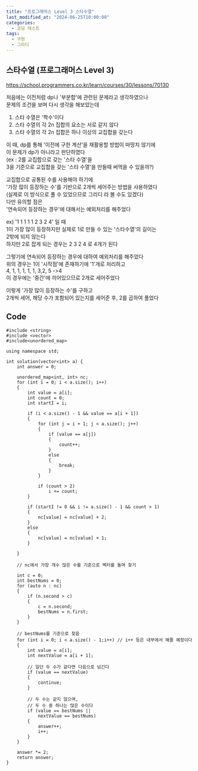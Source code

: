 ```yaml
---
title: "프로그래머스 Level 3 스타수열"
last_modified_at: "2024-06-25T10:00:00"
categories:
  - 코딩 테스트
tags:
  - 구현
  - 그리디
---
```


## 스타수열 (프로그래머스 Level 3)
 <https://school.programmers.co.kr/learn/courses/30/lessons/70130><br>

 처음에는 이전처럼 dp나 '부분합'에 관련된 문제라고 생각하였으나<br>
 문제의 조건을 보며 다시 생각을 해보았는데<br>
 1. 스타 수열은 '짝수'이다<br>
 2. 스타 수열의 각 2n 집합의 요소는 서로 같지 않다<br>
 3. 스타 수열의 각 2n 집합은 하나 이상의 교집합을 갖는다<br>
 
 이 때, dp를 통해 '이전에 구한 계산'을 재활용할 방법이 마땅치 않기에<br>
 이 문제가 dp가 아니라고 판단하였다<br>
 (ex : 2를 교집합으로 갖는 '스타 수열'을<br>
 3을 기준으로 교집합을 갖는 '스타 수열'을 만들때 써먹을 수 있을까?)<br>

 교집합으로 공통된 수를 사용해야 하기에<br>
 '가장 많이 등장하는 수'를 기반으로 2개씩 세어주는 방법을 사용하였다<br>
 (실제로 이 방식으로 풀 수 있었으므로 그리디 라 볼 수도 있겠다)<br>
 다만 유의할 점은<br>
 '연속되어 등장하는 경우'에 대해서는 예외처리를 해주었다<br>

 ex) '1 1 1 1 1 2 3 2 4' 일 때<br>
     1이 가장 많이 등장하지만 실제로 1로 만들 수 있는 '스타수열'의 길이는<br>
     2밖에 되지 않는다<br>
     하지만 2로 잡게 되는 경우는 2 3 2 4 로 4개가 된다<br>
     

 그렇기에 연속되어 등장하는 경우에 대하여 예외처리를 해주었다<br>
 위의 경우는 1이 '시작점'에 존재하기에 '1'개로 처리하고<br>
 4, 1, 1, 1, 1, 1, 3,2, 5 ->4<br>
 이 경우에는 '중간'에 끼어있으므로 2개로 세어주었다<br>

 이렇게 '가장 많이 등장하는 수'를 구하고<br>
 2개씩 세어, 해당 수가 포함되어 있는지를 세어준 후, 2를 곱하여 풀었다<br>

 



## Code
```
#include <string>
#include <vector>
#include<unordered_map>

using namespace std;

int solution(vector<int> a) {
    int answer = 0;

    unordered_map<int, int> nc;
    for (int i = 0; i < a.size(); i++)
    {
        int value = a[i];
        int count = 0;
        int startI = i;

        if (i < a.size() - 1 && value == a[i + 1])
        {
            for (int j = i + 1; j < a.size(); j++)
            {
                if (value == a[j])
                {
                    count++;
                }
                else
                {
                    break;
                }
            }

            if (count > 2)
                i += count;
        }

        if (startI != 0 && i != a.size() - 1 && count > 1)
        {
            nc[value] = nc[value] + 2;
        }
        else
        {
            nc[value] = nc[value] + 1;
        }
        
    }

    // nc에서 가장 개수 많은 수를 기준으로 벡터를 돌며 찾기

    int c = 0;
    int bestNums = 0;
    for (auto n : nc)
    {
        if (n.second > c)
        {
            c = n.second;
            bestNums = n.first;
        }
    }

    // bestNums를 기준으로 찾음
    for (int i = 0; i < a.size() - 1;i++) // i++ 등은 내부에서 해줄 예정이다
    {
        int value = a[i];
        int nextValue = a[i + 1];

        // 일단 두 수가 같다면 다음으로 넘긴다
        if (value == nextValue)
        {
            continue;
        }

        // 두 수는 같지 않으며,
        // 두 수 중 하나는 많은 수이다
        if (value == bestNums ||
            nextValue == bestNums)
        {
            answer++;
            i++;
        }
    }

    answer *= 2;
    return answer;
}

```